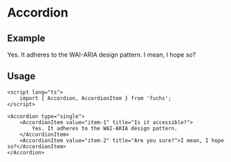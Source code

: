 <script lang="ts">
	import { Accordion, AccordionItem } from '$lib/components/base/accordion';
</script>

# Accordion

## Example

<Accordion type="single">
	<AccordionItem value="item-1" title="Is it accessible?">
		Yes. It adheres to the WAI-ARIA design pattern.
	</AccordionItem>
	<AccordionItem value="item-2" title="Are you sure?">
		I mean, I hope so?
	</AccordionItem>
</Accordion>

## Usage

```svelte
<script lang="ts">
	import { Accordion, AccordionItem } from 'fuchs';
</script>

<Accordion type="single">
	<AccordionItem value="item-1" title="Is it accessible?">
		Yes. It adheres to the WAI-ARIA design pattern.
	</AccordionItem>
	<AccordionItem value="item-2" title="Are you sure?">I mean, I hope so?</AccordionItem>
</Accordion>
```
